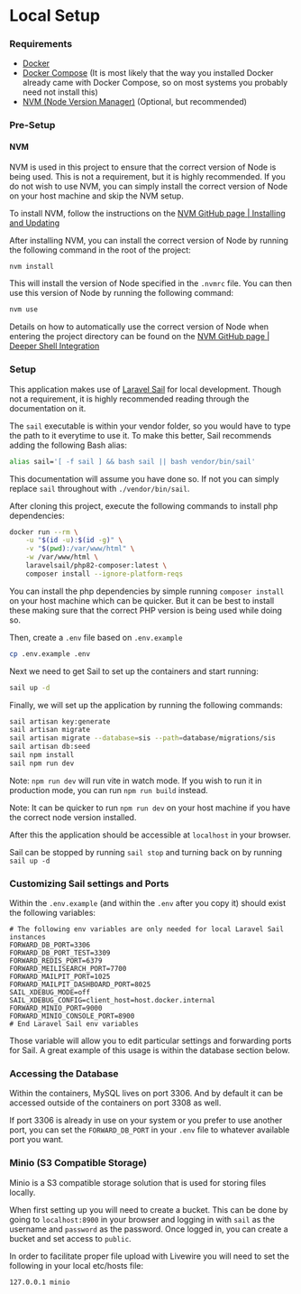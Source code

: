 # Local Setup

### Requirements
* [Docker](https://docs.docker.com/get-docker/)
* [Docker Compose](https://docs.docker.com/compose/install/) (It is most likely that the way you installed Docker already came with Docker Compose, so on most systems you probably need not install this)
* [NVM (Node Version Manager)](https://github.com/nvm-sh/nvm) (Optional, but recommended)

### Pre-Setup

#### NVM

NVM is used in this project to ensure that the correct version of Node is being used. This is not a requirement, but it is highly recommended. If you do not wish to use NVM, you can simply install the correct version of Node on your host machine and skip the NVM setup.

To install NVM, follow the instructions on the [NVM GitHub page | Installing and Updating](https://github.com/nvm-sh/nvm#installing-and-updating)

After installing NVM, you can install the correct version of Node by running the following command in the root of the project:

```bash
nvm install
```

This will install the version of Node specified in the `.nvmrc` file. You can then use this version of Node by running the following command:

```bash
nvm use
```

Details on how to automatically use the correct version of Node when entering the project directory can be found on the [NVM GitHub page | Deeper Shell Integration](https://github.com/nvm-sh/nvm#deeper-shell-integration)

### Setup
This application makes use of [Laravel Sail](https://laravel.com/docs/10.x/sail) for local development. Though not a requirement, it is highly recommended reading through the documentation on it.

The `sail` executable is within your vendor folder, so you would have to type the path to it everytime to use it. To make this better, Sail recommends adding the following Bash alias:

```bash
alias sail='[ -f sail ] && bash sail || bash vendor/bin/sail'
```

This documentation will assume you have done so. If not you can simply replace `sail` throughout with `./vendor/bin/sail`.

After cloning this project, execute the following commands to install php dependencies:

```bash
docker run --rm \
    -u "$(id -u):$(id -g)" \
    -v "$(pwd):/var/www/html" \
    -w /var/www/html \
    laravelsail/php82-composer:latest \
    composer install --ignore-platform-reqs
```
You can install the php dependencies by simple running `composer install` on your host machine which can be quicker. But it can be best to install these making sure that the correct PHP version is being used while doing so.

Then, create a `.env` file based on `.env.example`
```bash
cp .env.example .env
```

Next we need to get Sail to set up the containers and start running:

```bash
sail up -d
```

Finally, we will set up the application by running the following commands:
```bash
sail artisan key:generate
sail artisan migrate
sail artisan migrate --database=sis --path=database/migrations/sis
sail artisan db:seed
sail npm install
sail npm run dev
```

Note: `npm run dev` will run vite in watch mode. If you wish to run it in production mode, you can run `npm run build` instead.

Note: It can be quicker to run `npm run dev` on your host machine if you have the correct node version installed.

After this the application should be accessible at `localhost` in your browser.

Sail can be stopped by running `sail stop` and turning back on by running `sail up -d`

### Customizing Sail settings and Ports

Within the `.env.example` (and within the `.env` after you copy it) should exist the following variables:
```dotenv
# The following env variables are only needed for local Laravel Sail instances
FORWARD_DB_PORT=3306
FORWARD_DB_PORT_TEST=3309
FORWARD_REDIS_PORT=6379
FORWARD_MEILISEARCH_PORT=7700
FORWARD_MAILPIT_PORT=1025
FORWARD_MAILPIT_DASHBOARD_PORT=8025
SAIL_XDEBUG_MODE=off
SAIL_XDEBUG_CONFIG=client_host=host.docker.internal
FORWARD_MINIO_PORT=9000
FORWARD_MINIO_CONSOLE_PORT=8900
# End Laravel Sail env variables
```

Those variable will allow you to edit particular settings and forwarding ports for Sail. A great example of this usage is within the database section below.

### Accessing the Database
Within the containers, MySQL lives on port 3306. And by default it can be accessed outside of the containers on port 3308 as well.

If port 3306 is already in use on your system or you prefer to use another port,
you can set the `FORWARD_DB_PORT` in your `.env` file to whatever available
port you want.

### Minio (S3 Compatible Storage)
Minio is a S3 compatible storage solution that is used for storing files locally.

When first setting up you will need to create a bucket. This can be done by going to `localhost:8900` in your browser and logging in with `sail` as the username and `password` as the password. Once logged in, you can create a bucket and set access to `public`.

In order to facilitate proper file upload with Livewire you will need to set the following in your local etc/hosts file:
```
127.0.0.1 minio
```


